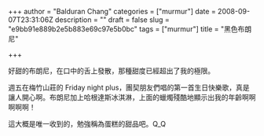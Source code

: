 +++
author = "Balduran Chang"
categories = ["murmur"]
date = 2008-09-07T23:31:06Z
description = ""
draft = false
slug = "e9bb91e889b2e5b883e69c97e5b0bc"
tags = ["murmur"]
title = "黑色布朗尼"

+++


好甜的布朗尼，在口中的舌上發散，那種甜度已經超出了我的極限。

週五在梅竹山莊的 Friday night plus，團契朋友們唱的第一首生日快樂歌，真是讓人開心啊。布朗尼加上哈根達斯冰淇淋，上面的蠟燭殘酷地顯示出我的年齡啊啊啊啊啊！

這大概是唯一收到的，勉強稱為蛋糕的甜品吧。Q_Q

